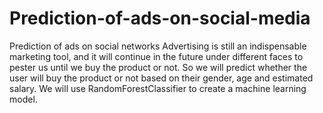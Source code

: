 # Prediction-of-ads-on-social-media
Prediction of ads on social networks
Advertising is still an indispensable marketing tool, and it will continue in the future under different faces to pester us until we buy the product or not. So we will predict whether the user will buy the product or not based on their gender, age and estimated salary. We will use RandomForestClassifier to create a machine learning model.
